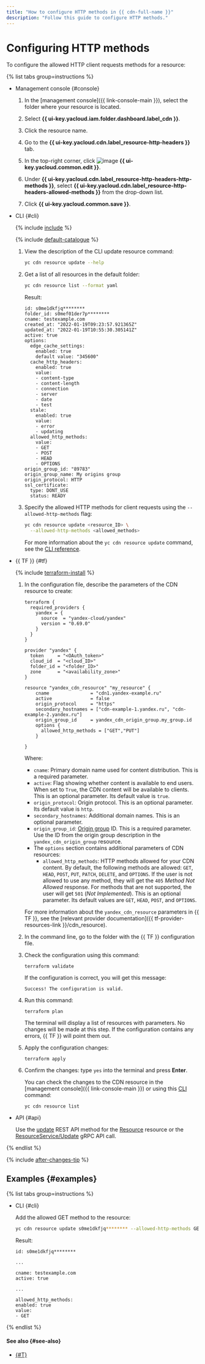 ```yaml
---
title: "How to configure HTTP methods in {{ cdn-full-name }}"
description: "Follow this guide to configure HTTP methods."
---
```


# Configuring HTTP methods

To configure the allowed HTTP client requests methods for a resource:

{% list tabs group=instructions %}

- Management console {#console}

  1. In the [management console]({{ link-console-main }}), select the folder where your resource is located.

  1. Select **{{ ui-key.yacloud.iam.folder.dashboard.label_cdn }}**.

  1. Click the resource name.

  1. Go to the **{{ ui-key.yacloud.cdn.label_resource-http-headers }}** tab.

  1. In the top-right corner, click ![image](../../../_assets/console-icons/pencil.svg) **{{ ui-key.yacloud.common.edit }}**.

  1. Under **{{ ui-key.yacloud.cdn.label_resource-http-headers-http-methods }}**, select **{{ ui-key.yacloud.cdn.label_resource-http-headers-allowed-methods }}** from the drop-down list.

  1. Click **{{ ui-key.yacloud.common.save }}**.

- CLI {#cli}

  {% include [include](../../../_includes/cli-install.md) %}

  {% include [default-catalogue](../../../_includes/default-catalogue.md) %}

  1. View the description of the CLI update resource command:

      ```bash
      yc cdn resource update --help
      ```

  1. Get a list of all resources in the default folder:

      ```bash
      yc cdn resource list --format yaml
      ```

      Result:

      ```text
      id: s0me1dkfjq********
      folder_id: s0mef01der7p********
      cname: testexample.com
      created_at: "2022-01-19T09:23:57.921365Z"
      updated_at: "2022-01-19T10:55:30.305141Z"
      active: true
      options:
        edge_cache_settings:
          enabled: true
          default value: "345600"
        cache_http_headers:
          enabled: true
          value:
          - content-type
          - content-length
          - connection
          - server
          - date
          - test
        stale:
          enabled: true
          value:
          - error
          - updating
        allowed_http_methods:
          value:
          - GET
          - POST
          - HEAD
          - OPTIONS
      origin_group_id: "89783"
      origin_group_name: My origins group
      origin_protocol: HTTP
      ssl_certificate:
        type: DONT_USE
        status: READY
      ```

  1. Specify the allowed HTTP methods for client requests using the `--allowed-http-methods` flag:

      ```bash
      yc cdn resource update <resource_ID> \
        --allowed-http-methods <allowed_methods>
      ```

      For more information about the `yc cdn resource update` command, see the [CLI reference](../../../cli/cli-ref/managed-services/cdn/resource/update.md).

- {{ TF }} {#tf}

  {% include [terraform-install](../../../_includes/terraform-install.md) %}

  1. In the configuration file, describe the parameters of the CDN resource to create:

      
      ```hcl
      terraform {
        required_providers {
          yandex = {
            source  = "yandex-cloud/yandex"
            version = "0.69.0"
          }
        }
      }

      provider "yandex" {
        token     = "<OAuth_token>"
        cloud_id  = "<cloud_ID>"
        folder_id = "<folder_ID>"
        zone      = "<availability_zone>"
      }

      resource "yandex_cdn_resource" "my_resource" {
          cname               = "cdn1.yandex-example.ru"
          active              = false
          origin_protocol     = "https"
          secondary_hostnames = ["cdn-example-1.yandex.ru", "cdn-example-2.yandex.ru"]
          origin_group_id     = yandex_cdn_origin_group.my_group.id
          options {
            allowed_http_methods = ["GET","PUT"]
          }

      }
      ```



      Where:

      * `cname`: Primary domain name used for content distribution. This is a required parameter.
      * `active`: Flag showing whether content is available to end users. When set to `True`, the CDN content will be available to clients. This is an optional parameter. Its default value is `true`.
      * `origin_protocol`: Origin protocol. This is an optional parameter. Its default value is `http`.
      * `secondary_hostnames`: Additional domain names. This is an optional parameter.
      * `origin_group_id`: [Origin group](../../concepts/origins.md) ID. This is a required parameter. Use the ID from the origin group description in the `yandex_cdn_origin_group` resource.
      * The `options` section contains additional parameters of CDN resources:
         * `allowed_http_methods`: HTTP methods allowed for your CDN content. By default, the following methods are allowed: `GET`, `HEAD`, `POST`, `PUT`, `PATCH`, `DELETE`, and `OPTIONS`. If the user is not allowed to use any method, they will get the `405` _Method Not Allowed_ response. For methods that are not supported, the user will get `501` (_Not Implemented_). This is an optional parameter. Its default values are `GET`, `HEAD`, `POST`, and `OPTIONS`.

      For more information about the `yandex_cdn_resource` parameters in {{ TF }}, see the [relevant provider documentation]({{ tf-provider-resources-link }}/cdn_resource).

  1. In the command line, go to the folder with the {{ TF }} configuration file.

  1. Check the configuration using this command:
     ```
     terraform validate
     ```

     If the configuration is correct, you will get this message:

     ```
     Success! The configuration is valid.
     ```

  1. Run this command:
     ```
     terraform plan
     ```

     The terminal will display a list of resources with parameters. No changes will be made at this step. If the configuration contains any errors, {{ TF }} will point them out.

  1. Apply the configuration changes:
     ```
     terraform apply
     ```

  1. Confirm the changes: type `yes` into the terminal and press **Enter**.

     You can check the changes to the CDN resource in the [management console]({{ link-console-main }}) or using this [CLI](../../../cli/quickstart.md) command:

     ```
     yc cdn resource list
     ```

- API {#api}

  Use the [update](../../api-ref/Resource/update.md) REST API method for the [Resource](../../api-ref/Resource/index.md) resource or the [ResourceService/Update](../../api-ref/grpc/resource_service.md#Update) gRPC API call.

{% endlist %}

{% include [after-changes-tip](../../../_includes/cdn/after-changes-tip.md) %}

## Examples {#examples}

{% list tabs group=instructions %}

- CLI {#cli}

  Add the allowed GET method to the resource:

    ```bash
    yc cdn resource update s0me1dkfjq******** --allowed-http-methods GET
    ```
  
  Result:

    ```text
    id: s0me1dkfjq********

    ...

    cname: testexample.com
    active: true

    ...

    allowed_http_methods:
    enabled: true
    value:
    - GET
    ```

{% endlist %}

#### See also {#see-also}

* [{#T}](../../concepts/clients-to-servers.md)